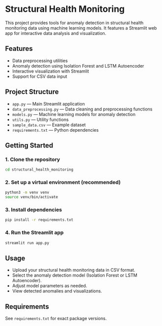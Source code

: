 # Structural Health Monitoring

This project provides tools for anomaly detection in structural health monitoring data using machine learning models. It features a Streamlit web app for interactive data analysis and visualization.

## Features
- Data preprocessing utilities
- Anomaly detection using Isolation Forest and LSTM Autoencoder
- Interactive visualization with Streamlit
- Support for CSV data input

## Project Structure
- `app.py` — Main Streamlit application
- `data_preprocessing.py` — Data cleaning and preprocessing functions
- `models.py` — Machine learning models for anomaly detection
- `utils.py` — Utility functions
- `sample_data.csv` — Example dataset
- `requirements.txt` — Python dependencies

## Getting Started

### 1. Clone the repository
```bash
cd structural_health_monitoring
```

### 2. Set up a virtual environment (recommended)
```bash
python3 -m venv venv
source venv/bin/activate
```

### 3. Install dependencies
```bash
pip install -r requirements.txt
```

### 4. Run the Streamlit app
```bash
streamlit run app.py
```

## Usage
- Upload your structural health monitoring data in CSV format.
- Select the anomaly detection model (Isolation Forest or LSTM Autoencoder).
- Adjust model parameters as needed.
- View detected anomalies and visualizations.

## Requirements
See `requirements.txt` for exact package versions.
